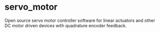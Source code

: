 servo_motor
===========

Open source servo motor controller software for linear actuators and other DC motor driven devices with quadrature encoder feedback.
